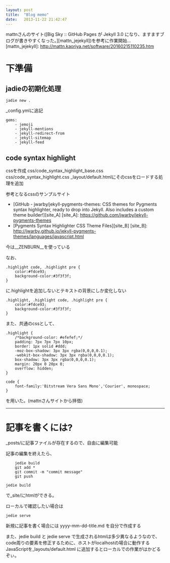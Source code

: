 ```yaml
---
layout: post
title:  "Blog memo"
date:   2013-11-22 21:42:47
---
```


mattnさんのサイト([Big Sky :: GitHub Pages が Jekyll 3.0 になり、ますますブログが書きやすくなった。][mattn_jejekyll])を参考に作業開始...
[mattn_jejekyll]: http://mattn.kaoriya.net/software/20160215110235.htm

# 下準備

## jadieの初期化処理

	jadie new .

_config.ymlに追記

```
gems:
    - jemoji
    - jekyll-mentions
    - jekyll-redirect-from
    - jekyll-sitemap
    - jekyll-feed
```

## code syntax highlight
cssを作成
css/code_syntax_highlight_base.css
css/code_syntax_highlight.css
_layout/default.htmlにそのcssをロードする処理を追加

参考となるcssのサンプルサイト

* [GitHub - jwarby/jekyll-pygments-themes: CSS themes for Pygments syntax highlighter, ready to drop into Jekyll. Also includes a custom theme builder!][site_A]
[site_A]: https://github.com/jwarby/jekyll-pygments-themes
* [Pygments Syntax Highlighter CSS Theme Files][site_B]
[site_B]: http://jwarby.github.io/jekyll-pygments-themes/languages/javascript.html

今は__ZENBURN__を使っている

なお、
```
.highlight code, .highlight pre {
	color:#fdce93;
	background-color:#3f3f3f;
}
```

に.highlightを追加しないとテキストの背景にしか変化しない

```
.highlight, .highlight code, .highlight pre {
	color:#fdce93;
	background-color:#3f3f3f;
}
```

また、共通のcssとして、
```
.highlight { 
	/*background-color: #efefef;*/
	padding: 7px 7px 7px 10px;
	border: 1px solid #ddd;
	-moz-box-shadow: 3px 3px rgba(0,0,0,0.1);
	-webkit-box-shadow: 3px 3px rgba(0,0,0,0.1);
	box-shadow: 3px 3px rgba(0,0,0,0.1);
	margin: 20px 0 20px 0;
	overflow: hidden;
}

code {
	font-family:'Bitstream Vera Sans Mono','Courier', monospace;
}
```
を用いた。(mattnさんサイトから拝借)

----

# 記事を書くには?

_posts/に記事ファイルが存在するので、自由に編集可能

記事の編集を終えたら、
```
	jedie build
	git add *
	git commit -m "commit message"
	git push
```

	jedie build

で_site/にhtmlができる。

ローカルで確認したい場合は

	jedie serve

新規に記事を書く場合には
yyyy-mm-dd-title.md
を自分で作成する

また、jedie build と jedie serve で生成されるhtmlは多少異なるようなので、
code周りの要素を修正するために、ホストがlocalhostの場合に動作するJavaScriptを_layouts/default.html
に追加するとローカルでの作業がはかどるぞぃ。
